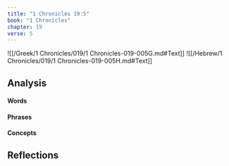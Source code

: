 ```yaml
---
title: "1 Chronicles 19:5"
book: "1 Chronicles"
chapter: 19
verse: 5
---
```

![[/Greek/1 Chronicles/019/1 Chronicles-019-005G.md#Text]]
![[/Hebrew/1 Chronicles/019/1 Chronicles-019-005H.md#Text]]

## Analysis

#### Words

#### Phrases

#### Concepts

## Reflections
